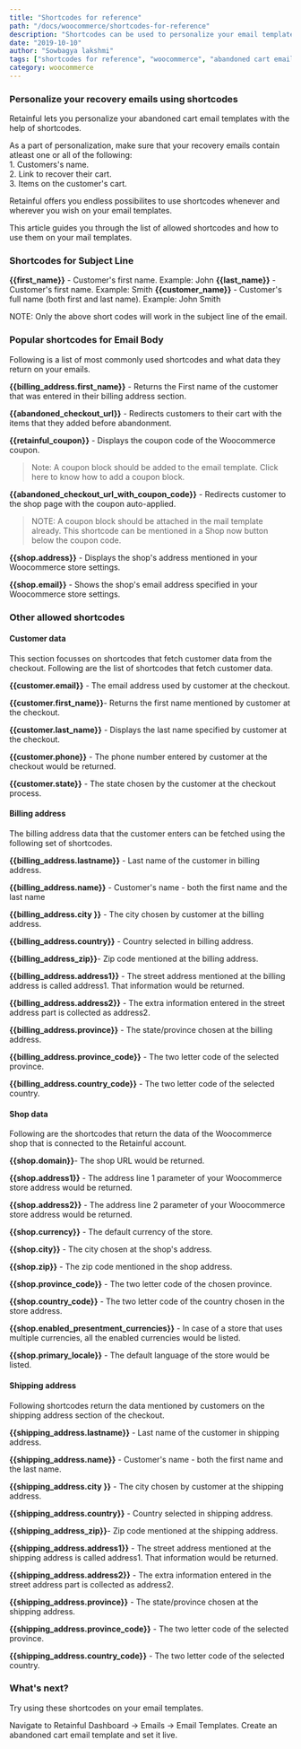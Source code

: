 ```yaml
---
title: "Shortcodes for reference"
path: "/docs/woocommerce/shortcodes-for-reference"
description: "Shortcodes can be used to personalize your email templates. Here is a list of shortcodes that are allowed and how to use them on your templates."
date: "2019-10-10"
author: "Sowbagya lakshmi"
tags: ["shortcodes for reference", "woocommerce", "abandoned cart email templates"]
category: woocommerce
---
```


### Personalize your recovery emails using shortcodes

Retainful lets you personalize your abandoned cart email templates with the help of shortcodes.

<call-out>
As a part of personalization, make sure that your recovery emails contain atleast one or all of the following:<br>
    1. Customers's name.<br>
    2. Link to recover their cart.<br>
    3. Items on the customer's cart.<br>
</call-out>

Retainful offers you endless possibilites to use shortcodes whenever and wherever you wish on your email templates.

This article guides you through the list of allowed shortcodes and how to use them on your mail templates.

### Shortcodes for Subject Line

**{{first\_name}}** - Customer's first name. Example: John
**{{last\_name}}** - Customer's first name. Example: Smith
**{{customer\_name}}** - Customer's full name (both first and last name). Example: John Smith

NOTE: Only the above short codes will work in the subject line of the email.


### Popular shortcodes for Email Body

Following is a list of most commonly used shortcodes and what data they return on your emails.

**{{billing\_address.first\_name}}** - Returns the First name of the customer that was entered in their billing address section.

**{{abandoned\_checkout\_url}}** - Redirects customers to their cart with the items that they added before abandonment.

**{{retainful_coupon}}** - Displays the coupon code of the Woocommerce coupon. 

> Note: A coupon block should be added to the email template. Click <link-text url="https://www.retainful.com/docs/woocommerce/adding-a-coupon-block-on-your-email-template" target="_blank" rel="noopener">here</link-text> to know how to add a coupon block. 

**{{abandoned\_checkout\_url\_with\_coupon\_code}}** - Redirects customer to the shop page with the coupon auto-applied. 

> NOTE: A coupon block should be attached in the mail template already. This shortcode can be mentioned in a Shop now button below the coupon code.

**{{shop.address}}** - Displays the shop's address mentioned in your Woocommerce store settings.

**{{shop.email}}** - Shows the shop's email address specified in your Woocommerce store settings.


### Other allowed shortcodes

#### Customer data 

This section focusses on shortcodes that fetch customer data from the checkout. Following are the list of shortcodes that fetch customer data.

**{{customer.email}}** - The email address used by customer at the checkout.

**{{customer.first_name}}**- Returns the first name mentioned by customer at the checkout.

**{{customer.last_name}}** - Displays the last name specified by customer at the checkout.
 
**{{customer.phone}}** - The phone number entered by customer at the checkout would be returned.
 
**{{customer.state}}** - The state chosen by the customer at the checkout process.

#### Billing address

The billing address data that the customer enters can be fetched using the following set of shortcodes.
	
**{{billing_address.lastname}}** - Last name of the customer in billing address.

**{{billing_address.name}}**	 - Customer's name - both the first name and the last name

**{{billing_address.city	}}** - The city chosen by customer at the billing address.

**{{billing_address.country}}** - Country selected in billing address.

**{{billing\_address\_zip}}**- Zip code mentioned at the billing address.

**{{billing_address.address1}}** - The street address mentioned at the billing address is called address1. That information would be returned.

**{{billing_address.address2}}** - The extra information entered in the street address part is collected as address2.

**{{billing_address.province}}** - The state/province chosen at the billing address.

**{{billing\_address.province\_code}}** - The two letter code of the selected province.

**{{billing\_address.country\_code}}** - The two letter code of the selected country.
 
 
#### Shop data

Following are the shortcodes that return the data of the Woocommerce shop that is connected to the Retainful account.

**{{shop.domain}}**- The shop URL would be returned.

**{{shop.address1}}** - The address line 1 parameter of your Woocommerce store address would be returned.

**{{shop.address2}}** - The address line 2 parameter of your Woocommerce store address would be returned.

**{{shop.currency}}** - The default currency of the store.

**{{shop.city}}** - The city chosen at the shop's address.

**{{shop.zip}}** - The zip code mentioned in the shop address.

**{{shop.province_code}}** - The two letter code of the chosen province.

**{{shop.country_code}}** - The two letter code of the country chosen in the store address.

**{{shop.enabled\_presentment\_currencies}}** - In case of a store that uses multiple currencies, all the enabled currencies would be listed.

**{{shop.primary_locale}}** - The default language of the store would be listed.

#### Shipping address

Following shortcodes return the data mentioned by customers on the shipping address section of the checkout.

**{{shipping_address.lastname}}** - Last name of the customer in shipping address.

**{{shipping_address.name}}** - Customer's name - both the first name and the last name.

**{{shipping_address.city	}}** - The city chosen by customer at the shipping address.

**{{shipping_address.country}}** - Country selected in shipping address.

**{{shipping\_address\_zip}}**- Zip code mentioned at the shipping address.

**{{shipping_address.address1}}** - The street address mentioned at the shipping address is called address1. That information would be returned.

**{{shipping_address.address2}}** - The extra information entered in the street address part is collected as address2.

**{{shipping_address.province}}** - The state/province chosen at the shipping address.

**{{shipping\_address.province\_code}}** - The two letter code of the selected province.

**{{shipping\_address.country\_code}}** - The two letter code of the selected country.
 
 
### What's next?

Try using these shortcodes on your email templates. 

Navigate to Retainful Dashboard -> Emails -> Email Templates. Create an abandoned cart email template and set it live. 
